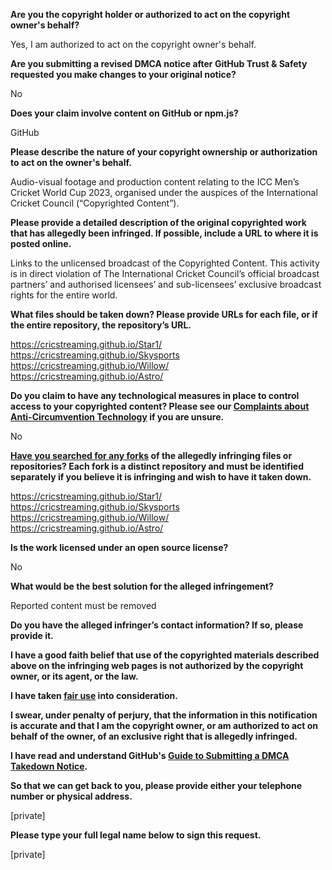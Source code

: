 **Are you the copyright holder or authorized to act on the copyright owner's behalf?**

Yes, I am authorized to act on the copyright owner's behalf.

**Are you submitting a revised DMCA notice after GitHub Trust & Safety requested you make changes to your original notice?**

No

**Does your claim involve content on GitHub or npm.js?**

GitHub

**Please describe the nature of your copyright ownership or authorization to act on the owner's behalf.**

Audio-visual footage and production content relating to the ICC Men’s Cricket World Cup 2023, organised under the auspices of the International Cricket Council (“Copyrighted Content”).

**Please provide a detailed description of the original copyrighted work that has allegedly been infringed. If possible, include a URL to where it is posted online.**

Links to the unlicensed broadcast of the Copyrighted Content. This activity is in direct violation of The International Cricket Council’s official broadcast partners’ and authorised licensees’ and sub-licensees’ exclusive broadcast rights for the entire world.

**What files should be taken down? Please provide URLs for each file, or if the entire repository, the repository’s URL.**

https://cricstreaming.github.io/Star1/  
https://cricstreaming.github.io/Skysports  
https://cricstreaming.github.io/Willow/  
https://cricstreaming.github.io/Astro/

**Do you claim to have any technological measures in place to control access to your copyrighted content? Please see our <a href="https://docs.github.com/articles/guide-to-submitting-a-dmca-takedown-notice#complaints-about-anti-circumvention-technology">Complaints about Anti-Circumvention Technology</a> if you are unsure.**

No

**<a href="https://docs.github.com/articles/dmca-takedown-policy#b-what-about-forks-or-whats-a-fork">Have you searched for any forks</a> of the allegedly infringing files or repositories? Each fork is a distinct repository and must be identified separately if you believe it is infringing and wish to have it taken down.**

https://cricstreaming.github.io/Star1/  
https://cricstreaming.github.io/Skysports  
https://cricstreaming.github.io/Willow/  
https://cricstreaming.github.io/Astro/

**Is the work licensed under an open source license?**

No

**What would be the best solution for the alleged infringement?**

Reported content must be removed

**Do you have the alleged infringer’s contact information? If so, please provide it.**

**I have a good faith belief that use of the copyrighted materials described above on the infringing web pages is not authorized by the copyright owner, or its agent, or the law.**

**I have taken <a href="https://www.lumendatabase.org/topics/22">fair use</a> into consideration.**

**I swear, under penalty of perjury, that the information in this notification is accurate and that I am the copyright owner, or am authorized to act on behalf of the owner, of an exclusive right that is allegedly infringed.**

**I have read and understand GitHub's <a href="https://docs.github.com/articles/guide-to-submitting-a-dmca-takedown-notice/">Guide to Submitting a DMCA Takedown Notice</a>.**

**So that we can get back to you, please provide either your telephone number or physical address.**

[private]

**Please type your full legal name below to sign this request.**

[private]
